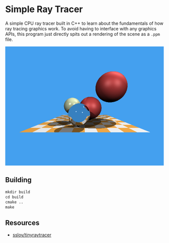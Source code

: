 # Simple Ray Tracer

A simple CPU ray tracer built in C++ to learn about the fundamentals of how ray tracing graphics work. To avoid having to interface with any graphics APIs, this program just directly spits out a rendering of the scene as a `.ppm` file.

![Scene Image](scene.png)

## Building

```
mkdir build
cd build
cmake ..
make
```

## Resources

- [ssloy/tinyraytracer](https://github.com/ssloy/tinyraytracer)
